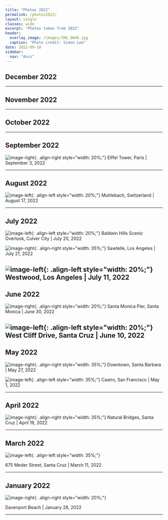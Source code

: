 ```yaml
---
title: "Photos 2022"
permalink: /photos2022/
layout: single 
classes: wide
excerpt: "Photos taken from 2022"
header:
  overlay_image: /images/IMG_9046.jpg
  caption: "Photo credit: Simon Lee"
date: 2022-09-10
sidebar:
  nav: "docs"
---
```


## December 2022

---

## November 2022

---

## October 2022

---

## September 2022

![image-right](/images/Sep.jpg){: .align-right style="width: 20%;"}
Eiffel Tower, Paris | September 3, 2022

---

## August 2022
![image-left](/images/august.jpg){: .align-left style="width: 20%;"}
Muhlebach, Switzerland | August 17, 2022




---

## July 2022

![image-left](/images/july3.jpg){: .align-left style="width: 20%;"}
Baldwin Hills Scenic Overlook, Culver City | July 20, 2022

![image-right](/images/july2.jpg){: .align-right style="width: 35%;"}
Sawtelle, Los Angeles | July 21, 2022

![image-left](/images/july.jpg){: .align-left style="width: 20%;"}
Westwood, Los Angeles | July 11, 2022
---

## June 2022

![image-right](/images/june.jpg){: .align-right style="width: 20%;"}
Santa Monica Pier, Santa Monica | June 30, 2022

![image-left](/images/june2.jpg){: .align-left style="width: 20%;"}
West Cliff Drive, Santa Cruz | June 10, 2022
---

## May 2022

![image-right](/images/may2.jpg){: .align-right style="width: 35%;"}
Downtown, Santa Barbara | May 27, 2022

![image-left](/images/may1.jpg){: .align-left style="width: 35%;"}
Castro, San Francisco | May 1, 2022

---

## April 2022

![image-right](/images/april.jpg){: .align-right style="width: 35%;"}
Natural Bridges, Santa Cruz | April 19, 2022

---

## March 2022

![image-left](/images/march.jpg){: .align-left style="width: 35%;"}

675 Meder Street, Santa Cruz | March 11, 2022

---

## January 2022

![image-right](/images/jan.jpg){: .align-right style="width: 20%;"}

Davenport Beach | January 28, 2022

---
